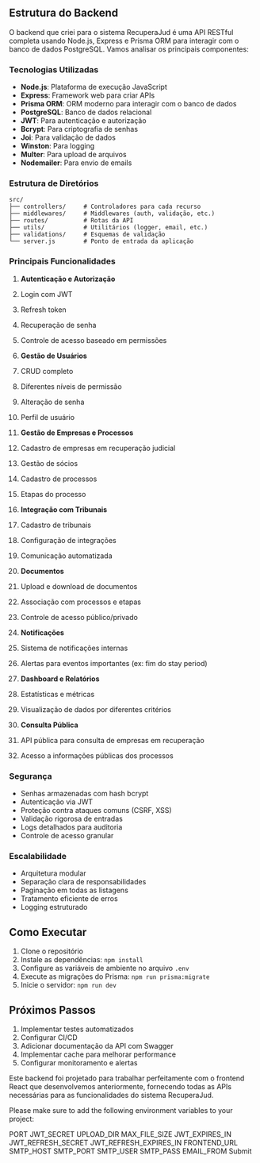 ## Estrutura do Backend

O backend que criei para o sistema RecuperaJud é uma API RESTful completa usando Node.js, Express e Prisma ORM para interagir com o banco de dados PostgreSQL. Vamos analisar os principais componentes:

### Tecnologias Utilizadas

- **Node.js**: Plataforma de execução JavaScript
- **Express**: Framework web para criar APIs
- **Prisma ORM**: ORM moderno para interagir com o banco de dados
- **PostgreSQL**: Banco de dados relacional
- **JWT**: Para autenticação e autorização
- **Bcrypt**: Para criptografia de senhas
- **Joi**: Para validação de dados
- **Winston**: Para logging
- **Multer**: Para upload de arquivos
- **Nodemailer**: Para envio de emails


### Estrutura de Diretórios

```plaintext
src/
├── controllers/     # Controladores para cada recurso
├── middlewares/     # Middlewares (auth, validação, etc.)
├── routes/          # Rotas da API
├── utils/           # Utilitários (logger, email, etc.)
├── validations/     # Esquemas de validação
└── server.js        # Ponto de entrada da aplicação
```

### Principais Funcionalidades

1. **Autenticação e Autorização**

1. Login com JWT
2. Refresh token
3. Recuperação de senha
4. Controle de acesso baseado em permissões



2. **Gestão de Usuários**

1. CRUD completo
2. Diferentes níveis de permissão
3. Alteração de senha
4. Perfil de usuário



3. **Gestão de Empresas e Processos**

1. Cadastro de empresas em recuperação judicial
2. Gestão de sócios
3. Cadastro de processos
4. Etapas do processo



4. **Integração com Tribunais**

1. Cadastro de tribunais
2. Configuração de integrações
3. Comunicação automatizada



5. **Documentos**

1. Upload e download de documentos
2. Associação com processos e etapas
3. Controle de acesso público/privado



6. **Notificações**

1. Sistema de notificações internas
2. Alertas para eventos importantes (ex: fim do stay period)



7. **Dashboard e Relatórios**

1. Estatísticas e métricas
2. Visualização de dados por diferentes critérios



8. **Consulta Pública**

1. API pública para consulta de empresas em recuperação
2. Acesso a informações públicas dos processos





### Segurança

- Senhas armazenadas com hash bcrypt
- Autenticação via JWT
- Proteção contra ataques comuns (CSRF, XSS)
- Validação rigorosa de entradas
- Logs detalhados para auditoria
- Controle de acesso granular


### Escalabilidade

- Arquitetura modular
- Separação clara de responsabilidades
- Paginação em todas as listagens
- Tratamento eficiente de erros
- Logging estruturado


## Como Executar

1. Clone o repositório
2. Instale as dependências: `npm install`
3. Configure as variáveis de ambiente no arquivo `.env`
4. Execute as migrações do Prisma: `npm run prisma:migrate`
5. Inicie o servidor: `npm run dev`


## Próximos Passos

1. Implementar testes automatizados
2. Configurar CI/CD
3. Adicionar documentação da API com Swagger
4. Implementar cache para melhorar performance
5. Configurar monitoramento e alertas


Este backend foi projetado para trabalhar perfeitamente com o frontend React que desenvolvemos anteriormente, fornecendo todas as APIs necessárias para as funcionalidades do sistema RecuperaJud.

Please make sure to add the following environment variables to your project:

PORT JWT_SECRET UPLOAD_DIR MAX_FILE_SIZE JWT_EXPIRES_IN JWT_REFRESH_SECRET JWT_REFRESH_EXPIRES_IN FRONTEND_URL SMTP_HOST SMTP_PORT SMTP_USER SMTP_PASS EMAIL_FROM Submit
